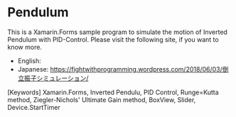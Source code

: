 # Pendulum

This is a Xamarin.Forms sample program to simulate the motion of Inverted Pendulum with PID-Control. Please visit the following site, if you want to know more.

* English: 
* Japanese: https://fightwithprogramming.wordpress.com/2018/06/03/倒立振子シミュレーション/

[Keywords] Xamarin.Forms, Inverted Pendulu, PID Control, Runge=Kutta method, Ziegler-Nichols' Ultimate Gain method, BoxView, Slider, Device.StartTimer
